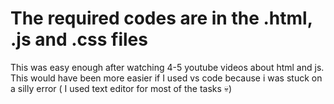 # The required codes are in the .html, .js and .css files

This was easy enough after watching 4-5 youtube videos about html and js. This would have been more easier if I used vs code because i was stuck on a silly error ( I used text editor for most of the tasks :skull:)

